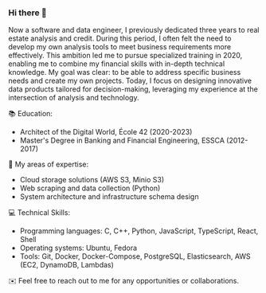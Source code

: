 ### Hi there 👋

Now a software and data engineer, I previously dedicated three years to real estate analysis and credit. During this period, I often felt the need to develop my own analysis tools to meet business requirements more effectively. This ambition led me to pursue specialized training in 2020, enabling me to combine my financial skills with in-depth technical knowledge. My goal was clear: to be able to address specific business needs and create my own projects. Today, I focus on designing innovative data products tailored for decision-making, leveraging my experience at the intersection of analysis and technology.

📚 Education:
- Architect of the Digital World, École 42 (2020-2023)
- Master's Degree in Banking and Financial Engineering, ESSCA (2012-2017)


🧐 My areas of expertise:
- Cloud storage solutions (AWS S3, Minio S3)
- Web scraping and data collection (Python)
- System architecture and infrastructure schema design


💻 Technical Skills:
- Programming languages: C, C++, Python, JavaScript, TypeScript, React, Shell
- Operating systems: Ubuntu, Fedora
- Tools: Git, Docker, Docker-Compose, PostgreSQL, Elasticsearch, AWS (EC2, DynamoDB, Lambdas)


✉️ Feel free to reach out to me for any opportunities or collaborations.
